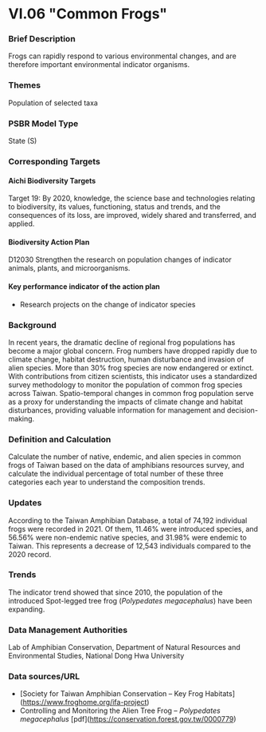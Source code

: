 # VI.06 "Common Frogs"

<script type="text/javascript" src="http://cdn.mathjax.org/mathjax/latest/MathJax.js?config=TeX-AMS-MML_HTMLorMML"></script>

### Brief Description
Frogs can rapidly respond to various environmental changes, and are therefore important environmental indicator organisms.

### Themes
Population of selected taxa
### PSBR Model Type
State (S)
### Corresponding Targets
#### Aichi Biodiversity Targets
Target 19: By 2020, knowledge, the science base and technologies relating to biodiversity, its values, functioning, status and trends, and the consequences of its loss, are improved, widely shared and transferred, and applied.
#### Biodiversity Action Plan
D12030 Strengthen the research on population changes of indicator animals, plants, and microorganisms.
#### Key performance indicator of the action plan
* Research projects on the change of indicator species
### Background
In recent years, the dramatic decline of regional frog populations has become a major global concern. Frog numbers have dropped rapidly due to climate change, habitat destruction, human disturbance and invasion of alien species. More than 30% frog species are now endangered or extinct. With contributions from citizen scientists, this indicator uses a standardized survey methodology to monitor the population of common frog species across Taiwan. Spatio-temporal changes in common frog population serve as a proxy for understanding the impacts of climate change and habitat disturbances, providing valuable information for management and decision-making.
### Definition and Calculation
Calculate the number of native, endemic, and alien species in common frogs of Taiwan based on the data of amphibians resources survey, and calculate the individual percentage of total number of these three categories each year to understand the composition trends.
### Updates
According to the Taiwan Amphibian Database, a total of 74,192 individual frogs were recorded in 2021. Of them, 11.46% were introduced species, and 56.56% were non-endemic native species, and 31.98% were endemic to Taiwan. This represents a decrease of 12,543 individuals compared to the 2020 record.
### Trends
The indicator trend showed that since 2010, the population of the introduced Spot-legged tree frog (*Polypedates megacephalus*) have been expanding.
### Data Management Authorities
Lab of Amphibian Conservation, Department of Natural Resources and Environmental Studies, National Dong Hwa University
### Data sources/URL
* \[Society for Taiwan Amphibian Conservation – Key Frog Habitats\](https://www.froghome.org/ifa-project)
* Controlling and Monitoring the Alien Tree Frog – *Polypedates megacephalus* \[pdf\](https://conservation.forest.gov.tw/0000779)